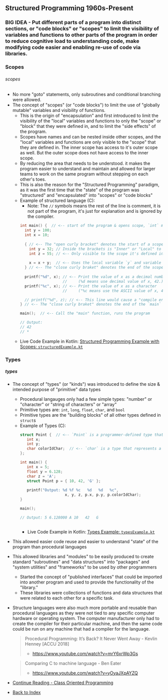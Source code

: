 ## Structured Programming 1960s-Present <a name="structured-programming"></a>

### BIG IDEA - Put different parts of a program into distinct sections, or "code blocks" or "scopes" to limit the visibility of variables and functions to other parts of the program in order to reduce cognitive load to understanding code, make modifying code easier and enabling re-use of code via libraries.

### Scopes <a name="scopes"></a>
###### scopes
- No more "goto" statements, only subroutines and conditional branching were allowed.
- The concept of "scopes" (or "code blocks") to limit the use of "globally mutable" variables and visibility of functions.
  - This is the origin of "encapsulation" and first introduced to limit the visibility of the "local" variables
    and functions to only the "scope" or "block" that they were defined in, and to limit the "side effects" of the program.
  - Scopes have names and can be nested inside other scopes, and the "local" variables and functions are only visible
    to the "scope" that they are defined in. The inner scope has access to it's outer scope as well. But the outer scope
    does not have access to the inner scope.
  - By reducing the area that needs to be understood. it makes the program easier to understand and maintain and
    allowed for larger teams to work on the same program without stepping on each other's toes.
  - This is also the reason for the "Structured Programming" paradigm, as it was the first time that the "state"
    of the program was "structured" and "encapsulated" into "scopes" or "code blocks"
  - Example of structured language (C):
      - Note: The `//` symbols means the rest of the line is comment, it is not part of the program,
        it's just for explanation and is ignored by the compiler.
    ```C
    int main() {  // <-- start of the program & opens scope, `int` means the function returns an integer, `main` is the name of the function
      int y = 100;
      int x = 10; 
      
      { // <-- The "open curly bracket" denotes the start of a scope or "code block" or just "block."
        int y = 32; // Inside the brackets is "Inner" or "Local" to the scope.
        int z = 55; // <-- Only visible to the scope it's defined in, ie: this one.
        
        x = x + y;  // <-- Uses the local variable `y` and variable `x` from the Outer `main` function scope. 
      } // <-- The "close curly braket" denotes the end of the scope.
      
      printf("%d", x); // <-- Print the value of x as a decimal number 
                       //     (%d means use decimal value of x, 42.)
      printf("%c", x); // <-- Print the value of x as a character 
                       //     ("%c means use the ASCII value of x, 42 is character '*')
    
      // printf("%d", z); // <-- This line would cause a "compile error" because the variable "z" is not visible in this scope.
    } // <-- The "close curly braket" denotes the end of the `main` scope.
    
    main();  // <-- Call the "main" function, runs the program
    
    // Output: 
    // 42
    // *
    ```
  - Live Code Example in Kotlin: [Structured Programming Example with Scopes: `structuredExample.kt`](src/main/kotlin/structuredExample.kt)

### Types <a name="types"></a>
##### types
- The concept of "types" (or "kinds") was introduced to define the size & intended purpose of "primitive"
  data types
  - Procedural langauges only had a few simple types: "number" or "character" or "string of characters" or "array"
  - Primitive types are: `int`, `long`, `float`, `char`, and `bool`
  - Primitive types are the "building blocks" of all other types defined in `struct`s
  - Example of Types (C):
    ```C
    struct Point {  // <-- `Point` is a programmer-defined type that is made up of other types (Structure or "struct")
       int x;
       int y;
       char colorIdChar;  // <-- `char` is a type that represents a single ASCII character (1 byte.)
    };
    
    int main() { 
       int x = 5; 
       float y = 6.128; 
       char z = 'A'; 
       struct Point p = { 10, 42, 'G' };
       
       printf("Output: %d %f %c   %d   %d   %c", 
                        x, y, z, p.x, p.y, p.colorIdChar);
    }
    
    main();
    
    // Output: 5 6.128000 A 10   42   G
     
    ```
    - Live Code Example in Kotlin: [Types Example: `typesExample.kt`](src/main/kotlin/typesExample.kt)

- This allowed easier code reuse and easier to understand "state" of the program than procedural languages
- This allowed libraries and "modules" to be easily produced to create standard "subroutines" and
  "data structures" into "packages" and "system utilities" and "frameworks" to be used by other programmers
    - Started the concept of "published interfaces" that could be imported into another program and used to
      provide the functionality of the "library."
    - These libraries were collections of functions and data structures that were related to each other for a specific task.
- Structure languages were also much more portable and reusable than procedural languages as they were not
  tied to any specific computer hardware or operating system. The computer manufacturer only had to create the
  compiler for their particular machine, and then the same code could be run on any machine that had a compiler
  for the language.
  
  > Procedural Programming: It’s Back? It Never Went Away - Kevlin Henney [ACCU 2018]
  > - https://www.youtube.com/watch?v=mrY6xrWp3Gs
 
  > Comparing C to machine language - Ben Eater
  > - https://www.youtube.com/watch?v=yOyaJXpAYZQ

- [Continue Reading - Class Oriented Programming](./09-ClassOrientedProgramming.md)
- [Back to Index](README.md)